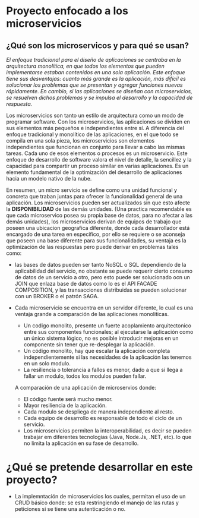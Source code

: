 # Proyecto enfocado a los microservicios

## ¿Qué son los microservicos y para qué se usan?
_El enfoque tradicional para el diseño de aplicaciones se centraba en la arquitectura monolítica, en que todos los elementos
que pueden implementarse estaban contenidos en una sola aplicación. Este enfoque tiene sus desventajas: cuanto más grande es
la aplicación, más difícil es solucionar los problemas que se presentan y agregar funciones nuevas rápidamente. En cambio, si
las aplicaciones se diseñan con microservicios, se resuelven dichos problemas y se impulsa el desarrollo y la capacidad de respuesta._

Los microservicios son tanto un estilo de arquitectura como un modo de programar software. Con los microservicios,
las aplicaciones se dividen en sus elementos más pequeños e independientes entre sí. A diferencia del enfoque tradicional
y monolítico de las aplicaciones, en el que todo se compila en una sola pieza, los microservicios son elementos independientes
que funcionan en conjunto para llevar a cabo las mismas tareas. Cada uno de esos elementos o procesos es un microservicio.
Este enfoque de desarrollo de software valora el nivel de detalle, la sencillez y la capacidad para compartir un proceso similar
en varias aplicaciones. Es un elemento fundamental de la optimización del desarrollo de aplicaciones hacia un modelo nativo de la nube.

En resumen, un micro servicio se define como una unidad funcional y concreta que traban juntas para ofrecer la funcionalidad general de
una aplicación. Los microservicios pueden ser actualizados sin que esto afecte la **DISPONIBILIDAD** de las demás unidades. (Una practica recomendable
es que cada microservico posea su propia base de datos, para no afectar a las demás unidades), los microservicios derivan de equipos de trabajo que poseen
una ubicacion geografica diferente, donde cada desarrollador está encargado de una tarea en especifico, por ello se requiere o se aconseja
que poseen una base diferente para sus funcionalidades, su ventaja es la optimización de las respuestas pero puede derivar en problemas tales como:
* las bases de datos pueden ser tanto NoSQL o SQL dependiendo de la aplicabilidad del servicio, no obstante se puede requerir cierto consumo de datos
  de un servicio a otro, pero esto puede ser solucionado ocn un JOIN que enlaza base de datos como lo es el API FACADE COMPOSITION, y las transacciones distribuidas
  se pueden solucionar con un BROKER o el patrón SAGA.
* Cada microservicio se encuentra en un servidor diferente, lo cual es una ventaja grande a comparación de las aplicaciones monoliticas.
    * Un codigo monolito, presente un fuerte acoplamiento arquitectonico entre sus componentes funcionales; al ejecutarse la aplicación como un único sistema lógico,
      no es posible introducir mejoras en un componente sin tener que re-desplegar la aplicación.
    * Un código monolito, hay que escalar la aplicación completa independientemente si las necesidades de la aplicación las tenemos en un solo modulo.
    * La resiliencia o tolerancia a fallos es menor, dado a que si llega a fallar un modulo, todos los modulos pueden fallar.

  A comparación de una aplicación de microservios donde:
    * El código fuente será mucho menor.
    * Mayor resiliencia de la aplicación.
    * Cada modulo se despliega de manera independiente al resto.
    * Cada equipo de desarrollo es responsable de todo el ciclo de un servicio.
    * Los microservicios permiten la interoperabilidad, es decir se pueden trabajar em diferentes tecnologias (Java, Node.Js, .NET, etc). lo que no limita la aplicación
      en su fase de desarrollo.


# ¿Qué se pretende desarrollar en este proyecto?
- La implemntación de microservicios los cuales, permitan el uso de un CRUD básico donde: se esta restringiendo el manejo de las rutas y peticiones si se tiene una autenticación o no.



